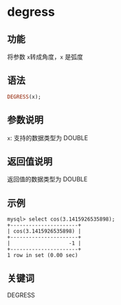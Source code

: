 # degress

## 功能

将参数 `x`转成角度，`x` 是弧度

## 语法

```Haskell
DEGRESS(x);
```

## 参数说明

`x`: 支持的数据类型为 DOUBLE

## 返回值说明

返回值的数据类型为 DOUBLE

## 示例

```Plain Text
mysql> select cos(3.1415926535898);
+----------------------+
| cos(3.1415926535898) |
+----------------------+
|                   -1 |
+----------------------+
1 row in set (0.00 sec)
```

## 关键词

DEGRESS
